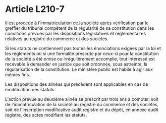 # Article L210-7

Il est procédé à l'immatriculation de la société après vérification par le greffier du tribunal compétent de la régularité de sa constitution dans les conditions prévues par les dispositions législatives et réglementaires relatives au registre du commerce et des sociétés.

Si les statuts ne contiennent pas toutes les énonciations exigées par la loi et les règlements ou si une formalité prescrite par ceux-ci pour la constitution de la société a été omise ou irrégulièrement accomplie, tout intéressé est recevable à demander en justice que soit ordonnée, sous astreinte, la régularisation de la constitution. Le ministère public est habile à agir aux mêmes fins.

Les dispositions des alinéas qui précèdent sont applicables en cas de modification des statuts.

L'action prévue au deuxième alinéa se prescrit par trois ans à compter, soit de l'immatriculation de la société au registre du commerce et des sociétés, soit de l'inscription modificative audit registre et du dépôt, en annexe dudit registre, des actes modifiant les statuts.
